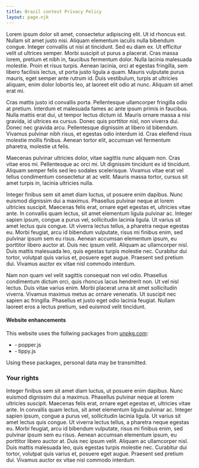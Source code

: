 ```yaml
---
title: Brazil contest Privacy Policy
layout: page.njk
---
```


Lorem ipsum dolor sit amet, consectetur adipiscing elit. Ut id rhoncus est. Nullam sit amet justo nisi. Aliquam elementum iaculis nulla bibendum congue. Integer convallis ut nisi at tincidunt. Sed eu diam ex. Ut efficitur velit ut ultrices semper. Morbi suscipit ut purus a placerat. Cras massa lorem, pretium et nibh in, faucibus fermentum dolor. Nulla lacinia malesuada molestie. Proin et risus turpis. Aenean lacinia, orci at egestas fringilla, sem libero facilisis lectus, ut porta justo ligula a quam. Mauris vulputate purus mauris, eget semper ante rutrum id. Duis vestibulum, turpis at ultricies aliquam, enim dolor lobortis leo, at laoreet elit odio at nunc. Aliquam sit amet erat mi.

Cras mattis justo id convallis porta. Pellentesque ullamcorper fringilla odio at pretium. Interdum et malesuada fames ac ante ipsum primis in faucibus. Nulla mattis erat dui, ut tempor lectus dictum id. Mauris ornare massa a nisi gravida, id ultrices ex cursus. Donec quis porttitor nisl, non viverra dui. Donec nec gravida arcu. Pellentesque dignissim at libero id bibendum. Vivamus pulvinar nibh risus, et egestas odio interdum id. Cras eleifend risus molestie mollis finibus. Aenean tortor elit, accumsan vel fermentum pharetra, molestie ut felis.

Maecenas pulvinar ultricies dolor, vitae sagittis nunc aliquam non. Cras vitae eros mi. Pellentesque ac orci mi. Ut dignissim tincidunt ex id tincidunt. Aliquam semper felis sed leo sodales scelerisque. Vivamus vitae erat vel tellus condimentum consectetur at ac velit. Mauris massa tortor, cursus sit amet turpis in, lacinia ultricies nulla.

Integer finibus sem sit amet diam luctus, ut posuere enim dapibus. Nunc euismod dignissim dui a maximus. Phasellus pulvinar neque at lorem ultricies suscipit. Maecenas felis erat, ornare eget egestas et, ultricies vitae ante. In convallis quam lectus, sit amet elementum ligula pulvinar ac. Integer sapien ipsum, congue a purus vel, sollicitudin lacinia ligula. Ut varius sit amet lectus quis congue. Ut viverra lectus tellus, a pharetra neque egestas eu. Morbi feugiat, arcu id bibendum vulputate, risus mi finibus enim, sed pulvinar ipsum sem eu risus. Aenean accumsan elementum ipsum, eu porttitor libero auctor at. Duis nec ipsum velit. Aliquam ac ullamcorper nisl. Duis mattis malesuada leo, quis egestas turpis molestie nec. Curabitur dui tortor, volutpat quis varius et, posuere eget augue. Praesent sed pretium dui. Vivamus auctor ex vitae nisl commodo interdum.

Nam non quam vel velit sagittis consequat non vel odio. Phasellus condimentum dictum orci, quis rhoncus lacus hendrerit non. Ut vel nisl lectus. Duis vitae varius enim. Morbi placerat urna sit amet sollicitudin viverra. Vivamus maximus metus ac ornare venenatis. Ut suscipit nec sapien ac fringilla. Phasellus et justo eget odio lacinia feugiat. Nullam laoreet eros a lectus pretium, sed euismod velit tincidunt.

#### Website enhancements ####

This website uses the follwing packages from <a href="https://unpkg.com" rel="noopener" target="_blank" title="UNPKG">unpkg.com</a>:

- &dash; popper.js
- &dash; tippy.js

Using these packages, personal data may be transmitted.

### Your rights ###

Integer finibus sem sit amet diam luctus, ut posuere enim dapibus. Nunc euismod dignissim dui a maximus. Phasellus pulvinar neque at lorem ultricies suscipit. Maecenas felis erat, ornare eget egestas et, ultricies vitae ante. In convallis quam lectus, sit amet elementum ligula pulvinar ac. Integer sapien ipsum, congue a purus vel, sollicitudin lacinia ligula. Ut varius sit amet lectus quis congue. Ut viverra lectus tellus, a pharetra neque egestas eu. Morbi feugiat, arcu id bibendum vulputate, risus mi finibus enim, sed pulvinar ipsum sem eu risus. Aenean accumsan elementum ipsum, eu porttitor libero auctor at. Duis nec ipsum velit. Aliquam ac ullamcorper nisl. Duis mattis malesuada leo, quis egestas turpis molestie nec. Curabitur dui tortor, volutpat quis varius et, posuere eget augue. Praesent sed pretium dui. Vivamus auctor ex vitae nisl commodo interdum.

